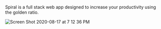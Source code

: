 Spiral is a full stack web app designed to increase your productivity using the golden ratio. 

![Screen Shot 2020-08-17 at 7 12 36 PM](https://user-images.githubusercontent.com/8163492/90462454-c3677700-e0bd-11ea-938b-ef331e48c062.png)
